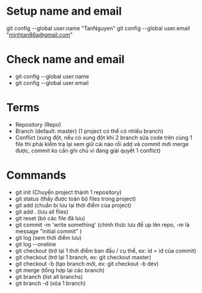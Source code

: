 # Setup name and email
git config --global user.name "TanNguyen"
git config --global user.email "minhtan86a@gmail.com"

# Check name and email
- git config --global user.name
- git config --global user.email


# Terms

- Repository (Repo)
- Branch (default: master) (1 project có thể có nhiều branch)
- Conflict (xung đột, nếu có xung đột khi 2 branch sửa code trên cùng 1 file thì phải kiểm tra lại xem giữ cái nào rồi add và commit mới merge được, commit ko cần ghi chú vì đang giải quyết 1 conflict)

# Commands

- git init (Chuyển project thành 1 repository)
- git status (thấy được toàn bộ files trong project)
- git add <file name>(chuẩn bị lưu lại thời điểm của project)
- git add . (lưu all files)
- git reset (bỏ các file đã lưu)
- git commit -m 'write something' (chính thức lưu để up lên repo, -m là message "initial commit" )
- git log (xem thời điểm lưu)
- git log --oneline
- git checkout <id> (trở lại 1 thời điểm ban đầu / cụ thể, ex: id = id của commit)
- git checkout <branch name> (trở lại 1 branch, ex: git checkout master)
- git checkout -b <branch name> (tạo branch mới, ex: git checkout -b dev)
- git merge <branch name> (tổng hợp lại các branch)
- git branch (list all branchs)
- git branch -d <branch name> (xóa 1 branch)